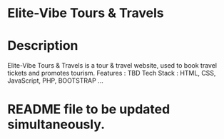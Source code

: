 # Elite-Vibe Tours & Travels

# Description 
Elite-Vibe Tours & Travels is a tour & travel website, used to book travel tickets and promotes tourism. 
Features : TBD
Tech Stack : HTML, CSS, JavaScript, PHP, BOOTSTRAP ... 


# README file to be updated simultaneously.
